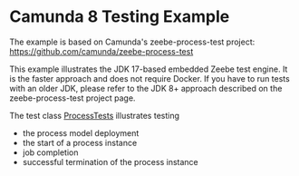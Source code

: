 # Camunda 8 Testing Example 

The example is based on Camunda's zeebe-process-test project: https://github.com/camunda/zeebe-process-test

This example illustrates the JDK 17-based embedded Zeebe test engine. It is the faster approach and does not require Docker.
If you have to run tests with an older JDK, please refer to the JDK 8+ approach described on the zeebe-process-test project page. 


The test class [ProcessTests](./src/test/java/io/camunda/c8/test/ProcessTests.java) illustrates testing   
- the process model deployment 
- the start of a process instance
- job completion 
- successful termination of the process instance

